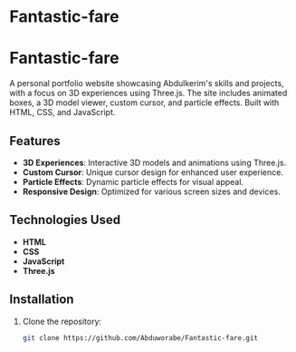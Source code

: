 # Fantastic-fare

# Fantastic-fare

A personal portfolio website showcasing Abdulkerim's skills and projects, with a focus on 3D experiences using Three.js. The site includes animated boxes, a 3D model viewer, custom cursor, and particle effects. Built with HTML, CSS, and JavaScript.

## Features

- **3D Experiences**: Interactive 3D models and animations using Three.js.
- **Custom Cursor**: Unique cursor design for enhanced user experience.
- **Particle Effects**: Dynamic particle effects for visual appeal.
- **Responsive Design**: Optimized for various screen sizes and devices.

## Technologies Used

- **HTML**
- **CSS**
- **JavaScript**
- **Three.js**

## Installation

1. Clone the repository:
   ```bash
   git clone https://github.com/Abduworabe/Fantastic-fare.git

